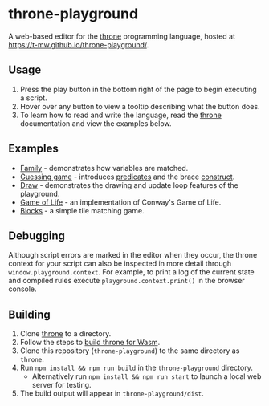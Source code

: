 # throne-playground

A web-based editor for the [throne](https://www.github.com/t-mw/throne) programming language, hosted at https://t-mw.github.io/throne-playground/.

## Usage

1. Press the play button in the bottom right of the page to begin executing a script.
1. Hover over any button to view a tooltip describing what the button does.
1. To learn how to read and write the language, read the [throne](https://www.github.com/t-mw/throne#readme) documentation and view the examples below.

## Examples

- [Family](https://t-mw.github.io/throne-playground/?gist=t-mw/a4af79a60704910e44a5ab15476e082e) - demonstrates how variables are matched.
- [Guessing game](https://t-mw.github.io/throne-playground/?gist=t-mw/c8018c20af9dee55a8de76338ff97467) - introduces [predicates](https://github.com/t-mw/throne#predicates) and the brace [construct](https://github.com/t-mw/throne#constructs).
- [Draw](https://t-mw.github.io/throne-playground/?gist=t-mw/d829ba2ec22538191418674b301f19bd) - demonstrates the drawing and update loop features of the playground.
- [Game of Life](https://t-mw.github.io/throne-playground/?gist=t-mw/aa714f7f160ac92d346edbc2f0230045) - an implementation of Conway's Game of Life.
- [Blocks](https://t-mw.github.io/throne-playground/?gist=t-mw/81320c91f5fd128e397b247d1296700e) - a simple tile matching game.

## Debugging

Although script errors are marked in the editor when they occur, the throne context for your script can also be inspected in more detail through `window.playground.context`.
For example, to print a log of the current state and compiled rules execute `playground.context.print()` in the browser console.

## Building

1. Clone [throne](https://www.github.com/t-mw/throne) to a directory.
1. Follow the steps to [build throne for Wasm](https://github.com/t-mw/throne#build-for-wasm).
1. Clone this repository (`throne-playground`) to the same directory as `throne`.
1. Run `npm install && npm run build` in the `throne-playground` directory.
   - Alternatively run `npm install && npm run start` to launch a local web server for testing.
1. The build output will appear in `throne-playground/dist`.
